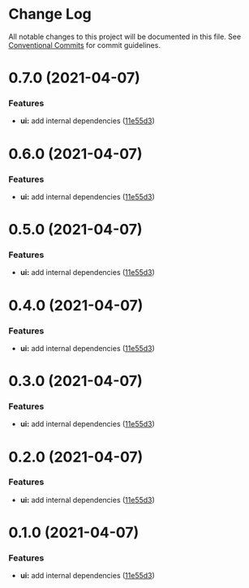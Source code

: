 # Change Log

All notable changes to this project will be documented in this file.
See [Conventional Commits](https://conventionalcommits.org) for commit guidelines.

# 0.7.0 (2021-04-07)


### Features

* **ui:** add internal dependencies ([11e55d3](https://github.com/dvakatsiienko/monorepo-experimental/commit/11e55d31f8a1fffe2118989d64fd9278693f7370))





# 0.6.0 (2021-04-07)


### Features

* **ui:** add internal dependencies ([11e55d3](https://github.com/dvakatsiienko/monorepo-experimental/commit/11e55d31f8a1fffe2118989d64fd9278693f7370))





# 0.5.0 (2021-04-07)


### Features

* **ui:** add internal dependencies ([11e55d3](https://github.com/dvakatsiienko/monorepo-experimental/commit/11e55d31f8a1fffe2118989d64fd9278693f7370))





# 0.4.0 (2021-04-07)


### Features

* **ui:** add internal dependencies ([11e55d3](https://github.com/dvakatsiienko/monorepo-experimental/commit/11e55d31f8a1fffe2118989d64fd9278693f7370))





# 0.3.0 (2021-04-07)


### Features

* **ui:** add internal dependencies ([11e55d3](https://github.com/dvakatsiienko/monorepo-experimental/commit/11e55d31f8a1fffe2118989d64fd9278693f7370))





# 0.2.0 (2021-04-07)


### Features

* **ui:** add internal dependencies ([11e55d3](https://github.com/dvakatsiienko/monorepo-experimental/commit/11e55d31f8a1fffe2118989d64fd9278693f7370))





# 0.1.0 (2021-04-07)


### Features

* **ui:** add internal dependencies ([11e55d3](https://github.com/dvakatsiienko/monorepo-experimental/commit/11e55d31f8a1fffe2118989d64fd9278693f7370))
